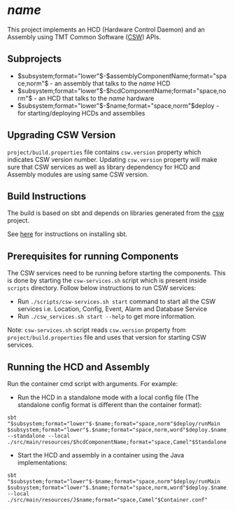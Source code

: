 # $name$

This project implements an HCD (Hardware Control Daemon) and an Assembly using
TMT Common Software ([CSW](https://github.com/tmtsoftware/csw)) APIs.

## Subprojects

* $subsystem;format="lower"$-$assemblyComponentName;format="space,norm"$ - an assembly that talks to the $name$ HCD
* $subsystem;format="lower"$-$hcdComponentName;format="space,norm"$ - an HCD that talks to the $name$ hardware
* $subsystem;format="lower"$-$name;format="space,norm"$deploy - for starting/deploying HCDs and assemblies

## Upgrading CSW Version

`project/build.properties` file contains `csw.version` property which indicates CSW version number.
Updating `csw.version` property will make sure that CSW services as well as library dependency for HCD and Assembly modules are using same CSW version.

## Build Instructions

The build is based on sbt and depends on libraries generated from the
[csw](https://github.com/tmtsoftware/csw) project.

See [here](https://www.scala-sbt.org/1.0/docs/Setup.html) for instructions on installing sbt.

## Prerequisites for running Components

The CSW services need to be running before starting the components.
This is done by starting the `csw-services.sh` script which is present inside `scripts` directory.
Follow below instructions to run CSW services:

* Run `./scripts/csw-services.sh start` command to start all the CSW services i.e. Location, Config, Event, Alarm and Database Service
* Run `./csw_services.sh start --help` to get more information.

Note:
`csw-services.sh` script reads `csw.version` property from `project/build.properties` file and uses that version for starting CSW services.

## Running the HCD and Assembly

Run the container cmd script with arguments. For example:

* Run the HCD in a standalone mode with a local config file (The standalone config format is different than the container format):

```
sbt "$subsystem;format="lower"$-$name;format="space,norm"$deploy/runMain $subsystem;format="lower"$.$name;format="space,norm,word"$deploy.$name;format="space,Camel"$ContainerCmdApp --standalone --local ./src/main/resources/$hcdComponentName;format="space,Camel"$Standalone.conf"
```

* Start the HCD and assembly in a container using the Java implementations:

```
sbt "$subsystem;format="lower"$-$name;format="space,norm"$deploy/runMain $subsystem;format="lower"$.$name;format="space,norm,word"$deploy.$name;format="space,Camel"$ContainerCmdApp --local ./src/main/resources/J$name;format="space,Camel"$Container.conf"
```

